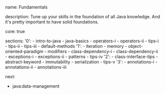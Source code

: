 name: Fundamentals

description: Tune up your skills in the foundation of all Java knowledge. And it's pretty important to have solid foundations.

core: true

sections:
  '0':
    - intro-to-java
    - java-basics
    - operators-i
    - operators-ii
    - tips-i
    - tips-ii
    - tips-iii
    - default-methods
  '1':
    - iteration
    - memory
    - object-oriented-paradigm
    - modifiers
    - class-dependency-i
    - class-dependency-ii
    - exceptions-i
    - exceptions-ii
    - patterns
    - tips-iv
  '2':
    - class-interface-tips
    - abstract-keyword
    - immutability
    - serialization
    - tips-v
  '3':
    - annotations-i
    - annotations-ii
    - annotations-iii

next:
  - java:data-management
